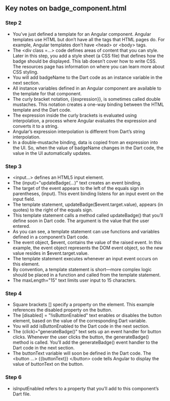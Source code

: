 ## Key notes on badge_component.html

### Step 2
- You’ve just defined a template for an Angular component. Angular templates use HTML but don’t have all the tags that HTML pages do. For example, Angular templates don’t have \<head\> or \<body\> tags.
- The \<div class =...\> code defines areas of content that you can style. Later in this step, you add a style sheet (a CSS file) that defines how the badge should be displayed. This lab doesn’t cover how to write CSS. The resources page has information on where you can learn more about CSS styling.
- You will add badgeName to the Dart code as an instance variable in the next section.
- All instance variables defined in an Angular component are available to the template for that component.
- The curly bracket notation, {{expression}}, is sometimes called double mustaches. This notation creates a one-way binding between the HTML template and the Dart code.
- The expression inside the curly brackets is evaluated using interpolation, a process where Angular evaluates the expression and converts it to a string.
- Angular’s expression interpolation is different from Dart’s string interpolation.
- In a double-mustache binding, data is copied from an expression into the UI. So, when the value of badgeName changes in the Dart code, the value in the UI automatically updates.

### Step 3
- \<input...\> defines an HTML5 input element.
- The (input)="updateBadge(...)" text creates an event binding.
- The target of the event appears to the left of the equals sign in parentheses, (input). This event binding listens for an input event on the input field.
- The template statement, updateBadge($event.target.value), appears (in quotes) to the right of the equals sign.
- This template statement calls a method called updateBadge() that you’ll define soon in Dart code. The argument is the value that the user entered.
- As you can see, a template statement can use functions and variables defined in a component’s Dart code.
- The event object, $event, contains the value of the raised event. In this example, the event object represents the DOM event object, so the new value resides in $event.target.value.
- The template statement executes whenever an input event occurs on this element.
- By convention, a template statement is short—more complex logic should be placed in a function and called from the template statement.
- The maxLength="15" text limits user input to 15 characters.

### Step 4
- Square brackets [] specify a property on the element. This example references the disabled property on the button.
- The [disabled] = "!isButtonEnabled" text enables or disables the button element, based on the value of the corresponding Dart variable.
- You will add isButtonEnabled to the Dart code in the next section.
- The (click)="generateBadge()" text sets up an event handler for button clicks. Whenever the user clicks the button, the generateBadge() method is called. You’ll add the generateBadge() event handler to the Dart code in the next section.
- The buttonText variable will soon be defined in the Dart code. The \<button ...\> {{buttonText}} \</button\> code tells Angular to display the value of buttonText on the button.

### Step 6
- isInputEnabled refers to a property that you’ll add to this component’s Dart file.
